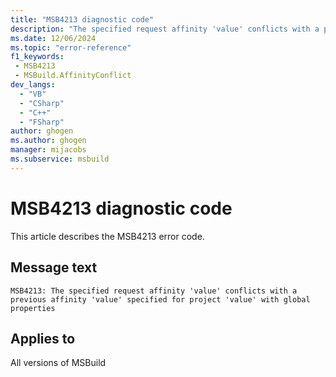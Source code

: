 ```yaml
---
title: "MSB4213 diagnostic code"
description: "The specified request affinity 'value' conflicts with a previous affinity 'value' specified for project 'value' with global properties"
ms.date: 12/06/2024
ms.topic: "error-reference"
f1_keywords:
 - MSB4213
 - MSBuild.AffinityConflict
dev_langs:
  - "VB"
  - "CSharp"
  - "C++"
  - "FSharp"
author: ghogen
ms.author: ghogen
manager: mijacobs
ms.subservice: msbuild
---
```


# MSB4213 diagnostic code

<!-- :::ErrorDefinitionDescription::: -->
<!-- :::editable-content name="introDescription"::: -->
This article describes the MSB4213 error code.
<!-- :::editable-content-end::: -->

## Message text

`MSB4213: The specified request affinity 'value' conflicts with a previous affinity 'value' specified for project 'value' with global properties`

<!-- :::editable-content name="postOutputDescription"::: -->
<!--
{StrBegin="MSB4213: "}
-->
<!-- :::editable-content-end::: -->
<!-- :::ErrorDefinitionDescription-end::: -->

## Applies to

All versions of MSBuild

